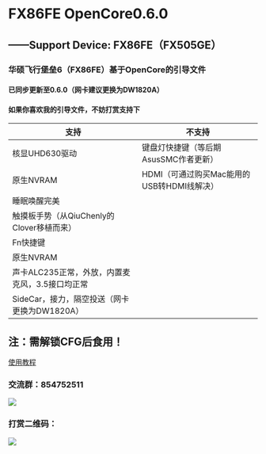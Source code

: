# FX86FE OpenCore0.6.0
## ——Support Device: FX86FE（FX505GE）
###   华硕飞行堡垒6（FX86FE）基于OpenCore的引导文件
####  已同步更新至0.6.0（网卡建议更换为DW1820A）
####  如果你喜欢我的引导文件，不妨打赏支持下
| 支持 | 不支持 |
| ---------- | -----------|
| 核显UHD630驱动  | 键盘灯快捷键（等后期AsusSMC作者更新） |
| 原生NVRAM | HDMI（可通过购买Mac能用的USB转HDMI线解决） |
| 睡眠唤醒完美 |  |
| 触摸板手势（从QiuChenly的Clover移植而来） |  |
| Fn快捷键 |  |
| 原生NVRAM |  |
| 声卡ALC235正常，外放，内置麦克风，3.5接口均正常 |  |
| SideCar，接力，隔空投送（网卡更换为DW1820A） |  |

## 注：需解锁CFG后食用！

[使用教程](https://github.com/EricCui2333/FX86FE-OpenCore-0.5.5/blob/master/guide.pdf)

### 交流群：854752511

![](https://github.com/EricCui2333/FX86FE-OpenCore-0.5.5/blob/master/854752511.jpg)

### 打赏二维码：

![](https://github.com/EricCui2333/FX86FE-OpenCore-0.5.5/blob/master/AliPay.jpg)
